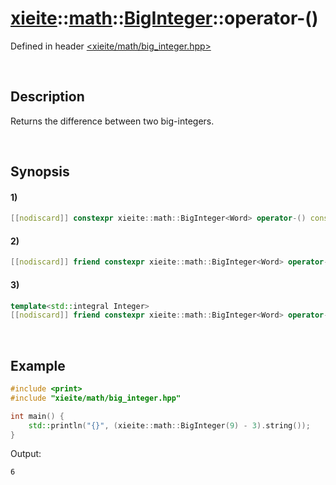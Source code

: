 # [xieite](../../../../../xieite.md)\:\:[math](../../../../../math.md)\:\:[BigInteger<Word>](../../../../big_integer.md)\:\:operator-\(\)
Defined in header [<xieite/math/big_integer.hpp>](../../../../../../../include/xieite/math/big_integer.hpp)

&nbsp;

## Description
Returns the difference between two big-integers.

&nbsp;

## Synopsis
#### 1)
```cpp
[[nodiscard]] constexpr xieite::math::BigInteger<Word> operator-() const noexcept;
```
#### 2)
```cpp
[[nodiscard]] friend constexpr xieite::math::BigInteger<Word> operator-(const xieite::math::BigInteger<Word>& minuend, const xieite::math::BigInteger<Word>& subtrahend) noexcept;
```
#### 3)
```cpp
template<std::integral Integer>
[[nodiscard]] friend constexpr xieite::math::BigInteger<Word> operator-(const xieite::math::BigInteger<Word>& minuend, Integer subtrahend) noexcept;
```

&nbsp;

## Example
```cpp
#include <print>
#include "xieite/math/big_integer.hpp"

int main() {
    std::println("{}", (xieite::math::BigInteger(9) - 3).string());
}
```
Output:
```
6
```

